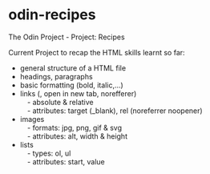 # odin-recipes
The Odin Project - Project: Recipes  

Current Project to recap the HTML skills learnt so far:  
- general structure of a HTML file  
- headings, paragraphs  
- basic formatting (bold, italic,...)  
- links (, open in new tab, norefferer)  
    &emsp;- absolute & relative  
    &emsp;- attributes: target (_blank), rel (noreferrer noopener)  
- images  
    &emsp;- formats: jpg, png, gif & svg  
    &emsp;- attributes: alt, width & height  
- lists  
    &emsp;- types: ol, ul  
    &emsp;- attributes: start, value